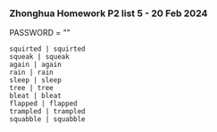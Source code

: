 ### Zhonghua Homework P2 list 5 - 20 Feb 2024
PASSWORD = ""
```
squirted | squirted
squeak | squeak
again | again
rain | rain
sleep | sleep
tree | tree
bleat | bleat
flapped | flapped
trampled | trampled
squabble | squabble
```

